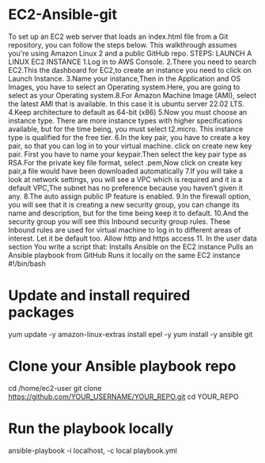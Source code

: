 # EC2-Ansible-git
To set up an EC2 web server that loads an index.html file from a Git repository, you can follow the steps below. This walkthrough assumes you're using Amazon Linux 2 and a public GitHub repo.
STEPS: LAUNCH A LINUX EC2 INSTANCE
1.Log in to AWS Console.
2.There you need to search EC2.This the dashboard for EC2,to create an instance you need to click on Launch Instance.
3.Name your instance,Then in the Application and OS Images, you have to select an Operating system.Here, you are going to select  as your Operating system.8.For Amazon Machine Image (AMI), select the latest AMI that is available. In this case it is ubuntu server 22.02 LTS.
4.Keep architecture to default as 64-bit (x86)
5.Now you must choose an instance type. There are more instance types with higher specifications available, but for the time being, you must select t2.micro. This instance type is qualified for the free tier.
6.In the key pair, you have to create a key pair, so that you can log in to your virtual machine. click on create new key pair. First you have to name your keypair.Then select the key pair type as RSA.For the private key file format, select .pem,Now click on create key pair,a file would have been downloaded automatically
7.If you will take a look at network settings, you will see a VPC which is required and it is a default VPC,The subnet has no preference because you haven’t given it any.
8.The auto assign public IP feature is enabled.
9.In the firewall option, you will see that it is creating a new security group, you can change its name and description, but for the time being keep it to default.
10.And the security group you will see this Inbound security group rules. These Inbound rules are used for virtual machine to log in to different areas of interest. Let it be default too.
   Allow http and https access
11. In the user data section You write a script that:
    Installs Ansible on the EC2 instance
    Pulls an Ansible playbook from GitHub
    Runs it locally on the same EC2 instance
    #!/bin/bash
# Update and install required packages
yum update -y
amazon-linux-extras install epel -y
yum install -y ansible git

# Clone your Ansible playbook repo
cd /home/ec2-user
git clone https://github.com/YOUR_USERNAME/YOUR_REPO.git
cd YOUR_REPO

# Run the playbook locally
ansible-playbook -i localhost, -c local playbook.yml
